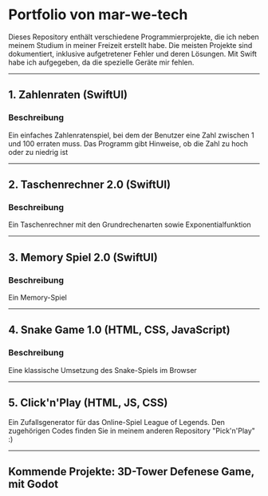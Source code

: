 # Portfolio von mar-we-tech

Dieses Repository enthält verschiedene Programmierprojekte, die ich neben meinem Studium in meiner Freizeit erstellt habe. Die meisten Projekte sind dokumentiert, inklusive aufgetretener Fehler und deren Lösungen. Mit Swift habe ich aufgegeben, da die spezielle Geräte mir fehlen.

---

## 1. Zahlenraten (SwiftUI)

### Beschreibung
Ein einfaches Zahlenratenspiel, bei dem der Benutzer eine Zahl zwischen 1 und 100 erraten muss. Das Programm gibt Hinweise, ob die Zahl zu hoch oder zu niedrig ist

---

## 2. Taschenrechner 2.0 (SwiftUI)

### Beschreibung
Ein Taschenrechner mit den Grundrechenarten sowie Exponentialfunktion

---

## 3. Memory Spiel 2.0 (SwiftUI)

### Beschreibung
Ein Memory-Spiel

---

## 4. Snake Game 1.0 (HTML, CSS, JavaScript)

### Beschreibung
Eine klassische Umsetzung des Snake-Spiels im Browser

---

## 5. Click'n'Play (HTML, JS, CSS)
Ein Zufallsgenerator für das Online-Spiel League of Legends.
Den zugehörigen Codes finden Sie in meinem anderen Repository "Pick'n'Play" :)

---

## Kommende Projekte: **3D-Tower Defenese Game, mit Godot**
